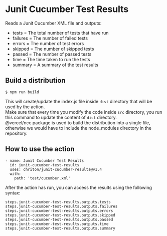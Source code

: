 # Junit Cucumber Test Results

Reads a Junit Cucumber XML file and outputs:
- tests = The total number of tests that have run
- failures = The number of failed tests
- errors = The number of test errors
- skipped = The number of skipped tests
- passed = The number of passed tests
- time = The time taken to run the tests
- summary = A summary of the test results


## Build a distribution

    $ npm run build

This will create/update the index.js file inside `dist` directory that will be used by the action. </br>
Make sure that every time you modify the code inside `src` directory, you run this command to update the content of `dist` directory. </br>
@vercel/ncc package is used to build the distribution into a single file, otherwise we would have to include the node_modules directory in the repository.

## How to use the action

    - name: Junit Cucumber Test Results
      id: junit-cucumber-test-results
      uses: chriton/junit-cucumber-results@v1.4
      with:
        path: 'test/cucumber.xml'

After the action has run, you can access the results using the following syntax:
    
    steps.junit-cucumber-test-results.outputs.tests
    steps.junit-cucumber-test-results.outputs.failures
    steps.junit-cucumber-test-results.outputs.errors
    steps.junit-cucumber-test-results.outputs.skipped
    steps.junit-cucumber-test-results.outputs.passed
    steps.junit-cucumber-test-results.outputs.time
    steps.junit-cucumber-test-results.outputs.summary
